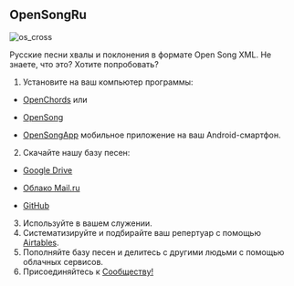 ## OpenSongRu
![os_cross](https://github.com/SergKnyz/OpenSongRu/blob/master/Backgrounds/Cross.jpg)
      
Русские песни хвалы и поклонения в формате Open Song XML.
Не знаете, что это? Хотите попробовать?

 1. Установите на ваш компьютер программы:
  * [OpenChords](https://sourceforge.net/projects/openchords/)  или
  
  * [OpenSong](https://sourceforge.net/projects/opensong/) 
  
  * [OpenSongApp](https://play.google.com/store/apps/details?id=com.garethevans.church.opensongtablet&hl=ru) мобильное приложение на ваш Android-смартфон.

 2. Скачайте нашу базу песен:
  
  * [Google Drive](https://drive.google.com/open?id=1K4NR7njvLmjtOn2Ljp7YpigRXDAG-Hb-)
  
  * [Облако Mail.ru](https://cloud.mail.ru/public/BntW/H7FubED5D) 
  
  * [GitHub](https://github.com/SergKnyz/OpenSong)
 3. Используйте в вашем служении.
 4. Систематизируйте и подбирайте ваш репертуар с помощью [Airtables](https://airtable.com/shrf59t6LkyvGAQ4R).
 5. Пополняйте базу песен и делитесь с другими людьми с помощью облачных сервисов.
 6. Присоединяйтесь к [Сообществу!](https://vk.com/opensong)
